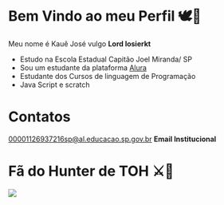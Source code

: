 # Bem Vindo ao meu Perfil 🕊️💙
Meu nome é Kauê José vulgo **Lord losierkt**

- Estudo na Escola Estadual Capitão Joel Miranda/ SP
- Sou um estudante da plataforma [Alura](https://www.alura.com.br/)
- Estudante dos Cursos de linguagem de Programação
- Java Script e scratch

# Contatos

00001126937216sp@al.educacao.sp.gov.br   **Email Institucional**

# **Fã do Hunter de TOH ⚔️💛**

![](https://media1.tenor.com/m/_XN9C5DO4UEAAAAC/hunter-the.gif)
